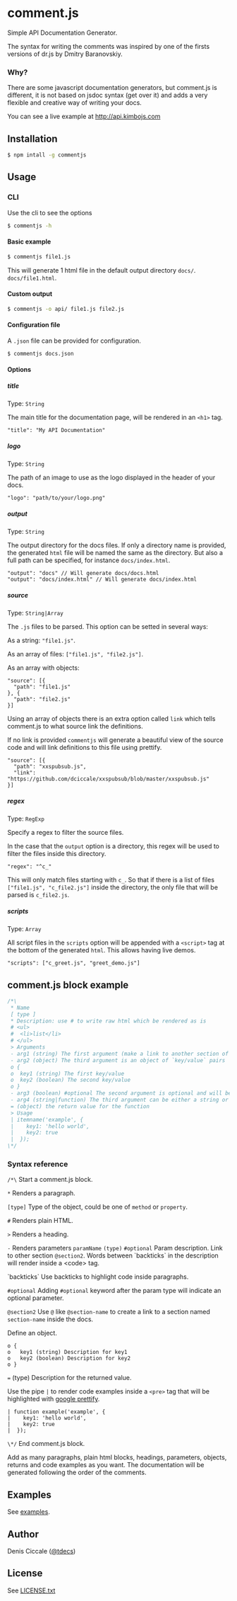 # comment.js

Simple API Documentation Generator.

The syntax for writing the comments was inspired by one of the firsts versions of dr.js by Dmitry Baranovskiy.

### Why?
There are some javascript documentation generators, but comment.js is different, it is not based on jsdoc syntax (get over it) and adds a very flexible and creative way of writing your docs.

You can see a live example at http://api.kimbojs.com

## Installation

```bash
$ npm intall -g commentjs
```

## Usage

### CLI

Use the cli to see the options

```bash
$ commentjs -h
```

#### Basic example

```bash
$ commentjs file1.js
```

This will generate 1 html file in the default output directory `docs/`. `docs/file1.html`.

#### Custom output

```bash
$ commentjs -o api/ file1.js file2.js
```

#### Configuration file

A `.json` file can be provided for configuration.

```bash
$ commentjs docs.json
```

#### Options

##### title

Type: `String`

The main title for the documentation page, will be rendered in an `<h1>` tag.

```
"title": "My API Documentation"
```

##### logo

Type: `String`

The path of an image to use as the logo displayed in the header of your docs.

```
"logo": "path/to/your/logo.png"
```

##### output

Type: `String`

The output directory for the docs files.
If only a directory name is provided, the generated `html` file will be named the same as the directory.
But also a full path can be specified, for instance `docs/index.html`.

```
"output": "docs" // Will generate docs/docs.html
"output": "docs/index.html" // Will generate docs/index.html
```

##### source

Type: `String|Array`

The `.js` files to be parsed. This option can be setted in several ways:

As a string: `"file1.js"`.

As an array of files: `["file1.js", "file2.js"]`.

As an array with objects:

```
"source": [{
  "path": "file1.js"
}, {
  "path": "file2.js"
}]
```

Using an array of objects there is an extra option called `link` which tells comment.js to what source link the definitions.

If no link is provided `commentjs` will generate a beautiful view of the source code and will link definitions to this file using prettify.

```
"source": [{
  "path": "xxspubsub.js",
  "link": "https://github.com/dciccale/xxspubsub/blob/master/xxspubsub.js"
}]
```

##### regex

Type: `RegExp`

Specify a regex to filter the source files.

In the case that the `output` option is a directory, this regex will be used to filter the files inside this directory.

```
"regex": "^c_"
```

This will only match files starting with `c_`. So that if there is a list of files `["file1.js", "c_file2.js"]` inside the directory, the only file that will be parsed is `c_file2.js`.

##### scripts

Type: `Array`

All script files in the `scripts` option will be appended with a `<script>` tag at the bottom of the generated `html`. This allows having live demos.

```
"scripts": ["c_greet.js", "greet_demo.js"]
```

## comment.js block example

```js
/*\
 * Name
 [ type ]
 * Description: use # to write raw html which be rendered as is
 # <ul>
 #  <li>list</li>
 # </ul>
 > Arguments
 - arg1 (string) The first argument (make a link to another section of the doc: @itemname2)
 - arg2 (object) The third argument is an object of `key/value` pairs
 o {
 o  key1 (string) The first key/value
 o  key2 (boolean) The second key/value
 o }
 - arg3 (boolean) #optional The second argument is optional and will be display as itemname(arg1, arg2, [arg3])
 - arg4 (string|function) The third argument can be either a string or a function
 = (object) the return value for the function
 > Usage
 | itemname('example', {
 |    key1: 'hello world',
 |    key2: true
 |  });
\*/
```

### Syntax reference

`/*\` Start a comment.js block.

`*` Renders a paragraph.

`[type]` Type of the object, could be one of `method` or `property`.

`#` Renders plain HTML.

`>` Renders a heading.

`-` Renders parameters `paramName` `(type)` `#optional` Param description. Link to other section `@section2`. Words between \`backticks` in the description will render inside a \<code> tag.

\`backticks` Use backticks to highlight code inside paragraphs.

`#optional` Adding `#optional` keyword after the param type will indicate an optional parameter.

`@section2` Use `@` like `@section-name` to create a link to a section named `section-name` inside the docs.

Define an object.
```
o {
o   key1 (string) Description for key1
o   key2 (boolean) Description for key2
o }
```

`=` (type) Description for the returned value.

Use the pipe `|` to render code examples inside a `<pre>` tag that will be highlighted with [google prettify](https://code.google.com/p/google-code-prettify/).
```
| function example('example', {
|    key1: 'hello world',
|    key2: true
|  });
```

`\*/` End comment.js block.

Add as many paragraphs, plain html blocks, headings, parameters, objects, returns and code examples as you want.
The documentation will be generated following the order of the comments.

## Examples

See [examples](examples).

## Author
Denis Ciccale ([@tdecs](http://twitter.com/tdecs))

## License
See [LICENSE.txt](https://raw.github.com/dciccale/comment.js/master/LICENSE.txt)
